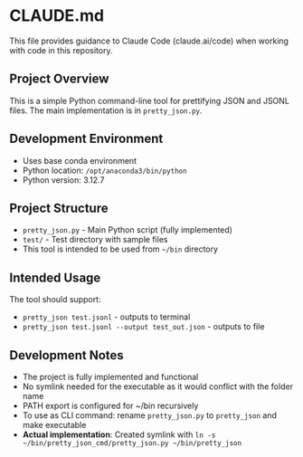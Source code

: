 # CLAUDE.md

This file provides guidance to Claude Code (claude.ai/code) when working with code in this repository.

## Project Overview

This is a simple Python command-line tool for prettifying JSON and JSONL files. The main implementation is in `pretty_json.py`.

## Development Environment

- Uses base conda environment
- Python location: `/opt/anaconda3/bin/python`
- Python version: 3.12.7

## Project Structure

- `pretty_json.py` - Main Python script (fully implemented)
- `test/` - Test directory with sample files
- This tool is intended to be used from `~/bin` directory

## Intended Usage

The tool should support:
- `pretty_json test.jsonl` - outputs to terminal
- `pretty_json test.jsonl --output test_out.json` - outputs to file

## Development Notes

- The project is fully implemented and functional
- No symlink needed for the executable as it would conflict with the folder name
- PATH export is configured for ~/bin recursively
- To use as CLI command: rename `pretty_json.py` to `pretty_json` and make executable
- **Actual implementation**: Created symlink with `ln -s ~/bin/pretty_json_cmd/pretty_json.py ~/bin/pretty_json`
